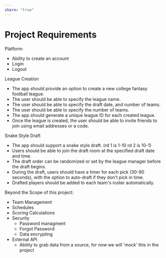 ```yaml
---  
share: "true"  
---  
```

# Project Requirements  
  
Platform:  
- Ability to create an account  
- Login  
- Logout  
  
League Creation  
- The app should provide an option to create a new college fantasy football league.  
- The user should be able to specify the league name.  
- The user should be able to specify the draft date, and number of teams.  
- The user should be able to specify the number of teams.  
- The app should generate a unique league ID for each created league.  
- Once the league is created, the user should be able to invite friends to join using email addresses or a code.  
  
Snake Style Draft  
- The app should support a snake style draft. (rd 1 is 1-10 rd 2 is 10-1)  
- Users should be able to join the draft room at the specified draft date and time.  
- The draft order can be randomized or set by the league manager before the draft begins.  
- During the draft, users should have a timer for each pick (30-90 seconds), with the option to auto-draft if they don't pick in time.  
- Drafted players should be added to each team's roster automatically.  
  
Beyond the Scope of this project:  
- Team Management  
- Schedules  
- Scoring Calculations  
- Security  
	- Password managment  
	- Forgot Password  
	- Data encrypting  
- External API  
	- Ability to grab data from a source, for now we will 'mock' this in the project